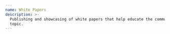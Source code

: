 ```yaml
---
name: White Papers
description: >-
  Publishing and showcasing of white papers that help educate the community on a
  topic.
---
```

